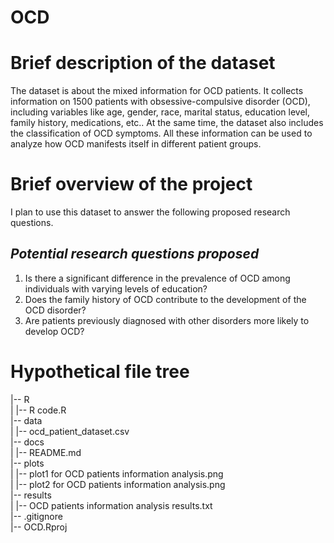 # OCD

# **Brief description of the dataset**

The dataset is about the mixed information for OCD patients. It collects information on 1500 patients with obsessive-compulsive disorder (OCD), including variables like age, gender, race, marital status, education level, family history, medications, etc.. At the same time, the dataset also includes the classification of OCD symptoms. All these information can be used to analyze how OCD manifests itself in different patient groups.

# **Brief overview of the project**

I plan to use this dataset to answer the following proposed research questions.

## ***Potential research questions proposed***

1. Is there a significant difference in the prevalence of OCD among individuals with varying levels of education?
2. Does the family history of OCD contribute to the development of the OCD disorder?
3. Are patients previously diagnosed with other disorders more likely to develop OCD?

# **Hypothetical file tree**

|-- R  
|   |-- R code.R   
|-- data  
|   |-- ocd_patient_dataset.csv  
|-- docs  
|   |-- README.md  
|-- plots  
|   |-- plot1 for OCD patients information analysis.png  
|   |-- plot2 for OCD patients information analysis.png  
|-- results   
|   |-- OCD patients information analysis results.txt  
|-- .gitignore  
|-- OCD.Rproj  
